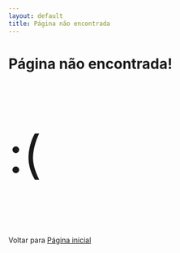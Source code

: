 ```yaml
---
layout: default
title: Página não encontrada
---
```


# Página não encontrada!
<p style="font-size: 100px; margin: none;">:(</p>
Voltar para <a href="/Meu-Site/">Página inicial</a>
